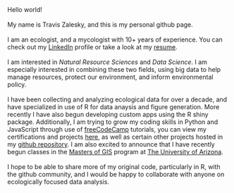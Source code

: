 <body>
Hello world!
<br><br>
My name is Travis Zalesky, and this is my personal github page.
<br><br>
I am an ecologist, and a mycologist with 10+ years of experience. You can check out my <a href=https://www.linkedin.com/in/travis-zalesky-5793b9262/>LinkedIn</a> profile or take a look at my <a href=https://github.com/travisz09/travisz09/blob/main/Travis_Zalesky_CV.pdf>resume</a>.
<br><br>
I am interested in <em>Natural Resource Sciences</em> and <em>Data Science</em>. I am especially interested in combining these two fields, using big data to help manage resources, protect our environment, and inform environmental policy.
<br><br>
I have been collecting and analyzing ecological data for over a decade, and have specialized in use of R for data anaysis and figure generation. More recently I have also begun developing custom apps using the R shiny package. Additionally, I am trying to grow my coding skills in Python and JavaScript through use of <a href=https://www.freecodecamp.org/>freeCodeCamp</a> tutorials, you can view my certifications and projects <a href=https://www.freecodecamp.org/fcc9b9bb9b6-c7dd-422f-b22a-7f7c246d1985>here</a>, as well as certain other projects hosted in my <a href=https://github.com/travisz09?tab=repositories>github repository</a>. I am also excited to announce that I have recently begun classes in the <a href=https://gis.arizona.edu/>Masters of GIS</a> program at <a href=https://www.arizona.edu/>The University of Arizona</a>.
<br><br>
I hope to be able to share more of my original code, particularly in R, with the github community, and I would be happy to collaborate with anyone on ecologically focused data analysis.

</body>


<!---
- 👋 Hi, I’m @travisz09
- 👀 I’m interested in ...
- 🌱 I’m currently learning ...
- 💞️ I’m looking to collaborate on ...
- 📫 How to reach me ...


travisz09/travisz09 is a ✨ special ✨ repository because its `README.md` (this file) appears on your GitHub profile.
You can click the Preview link to take a look at your changes.
--->



